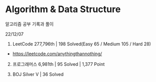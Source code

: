 # Algorithm & Data Structure

알고리즘 공부 기록과 풀이

22/12/07

1. LeetCode 277,796th | 198 Solved(Easy 65 / Medium 105 / Hard 28)
- https://leetcode.com/anythingthannothing/

2. 프로그래머스 6,981th | 95 Solved | 1,377 Point

3. BOJ Silver V | 36 Solved